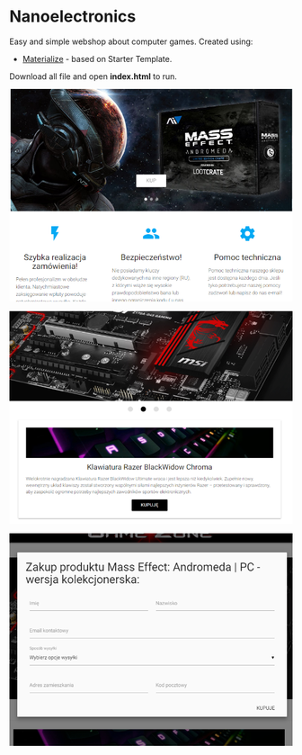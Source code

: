 # Nanoelectronics
Easy and simple webshop about computer games.  Created using:
* [Materialize] - based on Starter Template.

Download all file and open **index.html** to run.

 ![index.html](Game_zone/img/git/index.png)

 ![login.html](Game_zone/img/git/akcesoria.png)

 ![solar1.html](Game_zone/img/git/zakup.png)


[Materialize]: <https://materializecss.com/getting-started.html>

